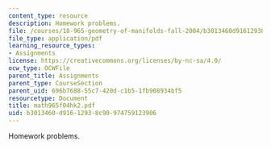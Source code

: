 ```yaml
---
content_type: resource
description: Homework problems.
file: /courses/18-965-geometry-of-manifolds-fall-2004/b3013460d91612938c90974759123906_math965f04hk2.pdf
file_type: application/pdf
learning_resource_types:
- Assignments
license: https://creativecommons.org/licenses/by-nc-sa/4.0/
ocw_type: OCWFile
parent_title: Assignments
parent_type: CourseSection
parent_uid: 696b7688-55c7-420d-c1b5-1fb908934bf5
resourcetype: Document
title: math965f04hk2.pdf
uid: b3013460-d916-1293-8c90-974759123906
---
```

Homework problems.